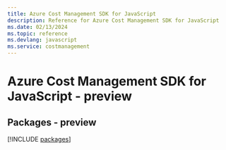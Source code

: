 ```yaml
---
title: Azure Cost Management SDK for JavaScript
description: Reference for Azure Cost Management SDK for JavaScript
ms.date: 02/13/2024
ms.topic: reference
ms.devlang: javascript
ms.service: costmanagement
---
```

# Azure Cost Management SDK for JavaScript - preview
## Packages - preview
[!INCLUDE [packages](cost-management-index.md)]